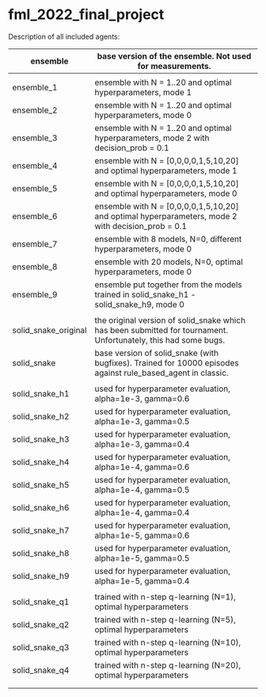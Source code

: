 # fml_2022_final_project

Description of all included agents:


| ensemble             | base version of the ensemble. Not used for measurements.                                                        |
|----------------------|-----------------------------------------------------------------------------------------------------------------|
|                      |                                                                                                                 |
| ensemble_1           | ensemble with N = 1..20 and optimal hyperparameters, mode 1                                                     |
| ensemble_2           | ensemble with N = 1..20 and optimal hyperparameters, mode 0                                                     |
| ensemble_3           | ensemble with N = 1..20 and optimal hyperparameters, mode 2 with decision_prob = 0.1                            |
| ensemble_4           | ensemble with N = [0,0,0,0,1,5,10,20] and optimal hyperparameters, mode 1                                       |
| ensemble_5           | ensemble with N = [0,0,0,0,1,5,10,20] and optimal hyperparameters, mode 0                                       |
| ensemble_6           | ensemble with N = [0,0,0,0,1,5,10,20] and optimal hyperparameters, mode 2 with decision_prob = 0.1              |
| ensemble_7           | ensemble with 8 models, N=0, different hyperparameters, mode 0                                                  |
| ensemble_8           | ensemble with 20 models, N=0, optimal hyperparameters, mode 0                                                   |
| ensemble_9           | ensemble put together from the models trained in solid_snake_h1 - solid_snake_h9, mode 0                        |
|                      |                                                                                                                 |
| solid_snake_original | the original version of solid_snake which has been submitted for tournament. Unfortunately, this had some bugs. |
| solid_snake          | base version of solid_snake (with bugfixes). Trained for 10000 episodes against rule_based_agent in classic.    |
|                      |                                                                                                                 |
| solid_snake_h1       | used for hyperparameter evaluation, alpha=1e-3, gamma=0.6                                                       |
| solid_snake_h2       | used for hyperparameter evaluation, alpha=1e-3, gamma=0.5                                                       |
| solid_snake_h3       | used for hyperparameter evaluation, alpha=1e-3, gamma=0.4                                                       |
| solid_snake_h4       | used for hyperparameter evaluation, alpha=1e-4, gamma=0.6                                                       |
| solid_snake_h5       | used for hyperparameter evaluation, alpha=1e-4, gamma=0.5                                                       |
| solid_snake_h6       | used for hyperparameter evaluation, alpha=1e-4, gamma=0.4                                                       |
| solid_snake_h7       | used for hyperparameter evaluation, alpha=1e-5, gamma=0.6                                                       |
| solid_snake_h8       | used for hyperparameter evaluation, alpha=1e-5, gamma=0.5                                                       |
| solid_snake_h9       | used for hyperparameter evaluation, alpha=1e-5, gamma=0.4                                                       |
|                      |                                                                                                                 |
| solid_snake_q1       | trained with n-step q-learning (N=1), optimal hyperparameters                                                   |
| solid_snake_q2       | trained with n-step q-learning (N=5), optimal hyperparameters                                                   |
| solid_snake_q3       | trained with n-step q-learning (N=10), optimal hyperparameters                                                  |
| solid_snake_q4       | trained with n-step q-learning (N=20), optimal hyperparameters                                                  |
|                      |                                                                                                                 |
|                      |                                                                                                                 |
